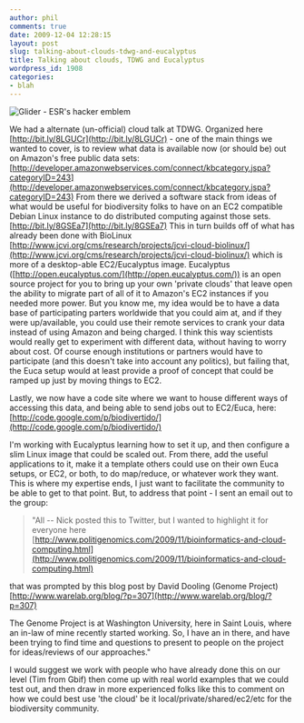 ```yaml
---
author: phil
comments: true
date: 2009-12-04 12:28:15
layout: post
slug: talking-about-clouds-tdwg-and-eucalyptus
title: Talking about clouds, TDWG and Eucalyptus
wordpress_id: 1908
categories:
- blah
---
```


![Glider - ESR's hacker emblem](http://fak3r.com/wp-content/uploads/2008/10/140px-glidersvg1.png)


We had a alternate (un-official) cloud talk at TDWG. Organized here [http://bit.ly/8LGUCr](http://bit.ly/8LGUCr) - one of the main things we wanted to cover, is to review what data is available now (or should be) out on Amazon's free public data sets: [http://developer.amazonwebservices.com/connect/kbcategory.jspa?categoryID=243](http://developer.amazonwebservices.com/connect/kbcategory.jspa?categoryID=243) From there we derived a software stack from ideas of what would be useful for biodiversity folks to have on an EC2 compatible Debian Linux instance to do distributed computing against those sets. [http://bit.ly/8GSEa7](http://bit.ly/8GSEa7) This in turn builds off of what has already been done with BioLinux [http://www.jcvi.org/cms/research/projects/jcvi-cloud-biolinux/](http://www.jcvi.org/cms/research/projects/jcvi-cloud-biolinux/) which is more of a desktop-able EC2/Eucalyptus image. Eucalyptus ([http://open.eucalyptus.com/](http://open.eucalyptus.com/)) is an open source project for you to bring up your own 'private clouds' that leave open the ability to migrate part of all of it to Amazon's EC2 instances if you needed more power.<!-- more --> But you know me, my idea would be to have a data base of participating parters worldwide that you could aim at, and if they were up/available, you could use their remote services to crank your data instead of using Amazon and being charged. I think this way scientists would really get to experiment with different data, without having to worry about cost. Of course enough institutions or partners would have to participate (and this doesn't take into account any politics), but failing that, the Euca setup would at least provide a proof of concept that could be ramped up just by moving things to EC2.

Lastly, we now have a code site where we want to house different ways of accessing this data, and being able to send jobs out to EC2/Euca, here: [http://code.google.com/p/biodivertido/](http://code.google.com/p/biodivertido/)

I'm working with Eucalyptus learning how to set it up, and then configure a slim Linux image that could be scaled out. From there, add the useful applications to it, make it a template others could use on their own Euca setups, or EC2, or both, to do map/reduce, or whatever work they want. This is where my expertise ends, I just want to facilitate the community to be able to get to that point. But, to address that point - I sent an email out to the group:


> "All -- Nick posted this to Twitter, but I wanted to highlight it for everyone here [http://www.politigenomics.com/2009/11/bioinformatics-and-cloud-computing.html](http://www.politigenomics.com/2009/11/bioinformatics-and-cloud-computing.html)

that was prompted by this blog post by David Dooling (Genome Project) [http://www.warelab.org/blog/?p=307](http://www.warelab.org/blog/?p=307)

The Genome Project is at Washington University, here in Saint Louis, where an in-law of mine recently started working. So, I have an in there, and have been trying to find time and questions to present to people on the project for ideas/reviews of our approaches."


I would suggest we work with people who have already done this on our level (Tim from Gbif) then come up with real world examples that we could test out, and then draw in more experienced folks like this to comment on how we could best use 'the cloud' be it local/private/shared/ec2/etc for the biodiversity community.
